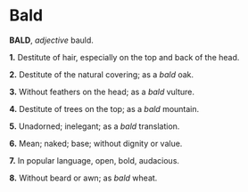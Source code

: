 # Bald

**BALD**, _adjective_ bauld.

**1.** Destitute of hair, especially on the top and back of the head.

**2.** Destitute of the natural covering; as a _bald_ oak.

**3.** Without feathers on the head; as a _bald_ vulture.

**4.** Destitute of trees on the top; as a _bald_ mountain.

**5.** Unadorned; inelegant; as a _bald_ translation.

**6.** Mean; naked; base; without dignity or value.

**7.** In popular language, open, bold, audacious.

**8.** Without beard or awn; as _bald_ wheat.